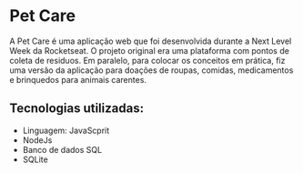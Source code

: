 # Pet Care

A Pet Care é uma aplicação web que foi desenvolvida durante a Next Level Week da Rocketseat. O projeto original era uma plataforma com pontos de coleta de residuos. Em paralelo, para colocar os conceitos em prática, fiz uma versão da aplicação para doações de roupas, comidas, medicamentos e brinquedos para animais carentes.

## Tecnologias utilizadas:
* Linguagem: JavaScprit
* NodeJs
* Banco de dados SQL
* SQLite
